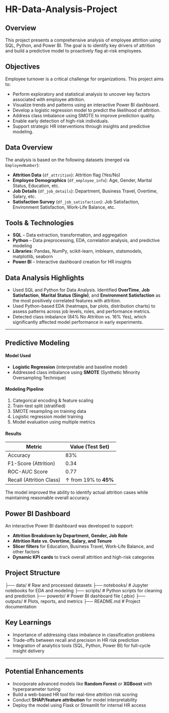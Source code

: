 # HR-Data-Analysis-Project

## Overview

This project presents a comprehensive analysis of employee attrition using SQL, Python, and Power BI. 
The goal is to identify key drivers of attrition and build a predictive model to proactively flag at-risk employees.

## Objectives

Employee turnover is a critical challenge for organizations. This project aims to:
- Perform exploratory and statistical analysis to uncover key factors associated with employee attrition.
- Visualize trends and patterns using an interactive Power BI dashboard.
- Develop a logistic regression model to predict the likelihood of attrition.
- Address class imbalance using SMOTE to improve prediction quality.
- Enable early detection of high-risk individuals.
- Support strategic HR interventions through insights and predictive modeling.

## Data Overview

The analysis is based on the following datasets (merged via `EmployeeNumber`):

- **Attrition Data** (`df_attrition`): Attrition flag (Yes/No)
- **Employee Demographics** (`df_employee_info`): Age, Gender, Marital Status, Education, etc.
- **Job Details** (`df_job_details`): Department, Business Travel, Overtime, Salary, etc.
- **Satisfaction Survey** (`df_job_satisfaction`): Job Satisfaction, Environment Satisfaction, Work-Life Balance, etc.

## Tools & Technologies

- **SQL** – Data extraction, transformation, and aggregation
- **Python** – Data preprocessing, EDA, correlation analysis, and predictive modeling
- **Libraries:** Pandas, NumPy, scikit-learn, imblearn, statsmodels, matplotlib, seaborn
- **Power BI** – Interactive dashboard creation for HR insights

## Data Analysis Highlights

- Used SQL and Python for Data Analysis. Identified **OverTime**, **Job Satisfaction**, **Marital Status (Single)**, and **Environment Satisfaction** as the most positively correlated features with attrition.
- Used Python-based EDA (heatmaps, bar plots, distribution charts) to assess patterns across job levels, roles, and performance metrics.
- Detected class imbalance (84% No Attrition vs. 16% Yes), which significantly affected model performance in early experiments.

---

## Predictive Modeling

#### Model Used
- **Logistic Regression** (interpretable and baseline model)
- Addressed class imbalance using **SMOTE** (Synthetic Minority Oversampling Technique)

#### Modeling Pipeline
1. Categorical encoding & feature scaling
2. Train-test split (stratified)
3. SMOTE resampling on training data
4. Logistic regression model training
5. Model evaluation using multiple metrics

#### Results

| Metric                  | Value (Test Set)        |
|-------------------------|-------------------------|
| Accuracy                | 83%                     |
| F1-Score (Attrition)    | 0.34                    |
| ROC-AUC Score           | 0.77                    |
| Recall (Attrition Class)| ↑ from 19% to **45%**   |

The model improved the ability to identify actual attrition cases while maintaining reasonable overall accuracy.


## Power BI Dashboard

An interactive Power BI dashboard was developed to support:
- **Attrition Breakdown by Department, Gender, Job Role**
- **Attrition Rate vs. Overtime, Salary, and Tenure**
- **Slicer filters** for Education, Business Travel, Work-Life Balance, and other factors
- **Dynamic KPI cards** to track overall attrition and high-risk categories

## Project Structure

├── data/ # Raw and processed datasets
├── notebooks/ # Jupyter notebooks for EDA and modeling
├── scripts/ # Python scripts for cleaning and prediction
├── powerbi/ # Power BI dashboard file (.pbix)
├── outputs/ # Plots, reports, and metrics
├── README.md # Project documentation

## Key Learnings

- Importance of addressing class imbalance in classification problems
- Trade-offs between recall and precision in HR risk prediction
- Integration of analytics tools (SQL, Python, Power BI) for full-cycle insight delivery

---

## Potential Enhancements

- Incorporate advanced models like **Random Forest** or **XGBoost** with hyperparameter tuning
- Build a web-based HR tool for real-time attrition risk scoring
- Conduct **SHAP/feature attribution** for model interpretability
- Deploy the model using Flask or Streamlit for internal HR access
